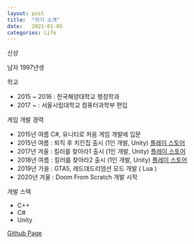 ```yaml
---
layout: post
title:  "자기 소개"
date:   2021-01-05
categories: Life
---
```


신상

남자
1997년생


학교

- 2015 ~ 2016 : 한국해양대학교 행정학과
- 2017 ~ : 서울시립대학교 컴퓨터과학부 편입


게임 개발 경력

- 2015년 여름 C#, 유니티로 처음 게임 개발에 입문
- 2015년 여름 : 퇴직 후 치킨집 출시 (1인 개발, Unity)  [플레이 스토어](https://play.google.com/store/apps/details?id=kr.Hours30000.ChickenShopAfterRetire)
- 2017년 겨울 : 킬러를 찾아라1 출시 (1인 개발, Unity)  [플레이 스토어](https://play.google.com/store/apps/details?id=com.NintyNineMillion.FindKiller)
- 2018년 여름 : 킬러를 찾아라2 출시 (1인 개발, Unity)  [플레이 스토어](https://play.google.com/store/apps/details?id=com.milli.findkiller2)
- 2019년 가을 : GTA5, 레드데드리뎀션 모드 개발 ( Lua )
- 2020년 겨울 : Doom From Scratch 개발 시작

개발 스택

- C++
- C#
- Unity

[Github Page](https://github.com/SungJJinKang)